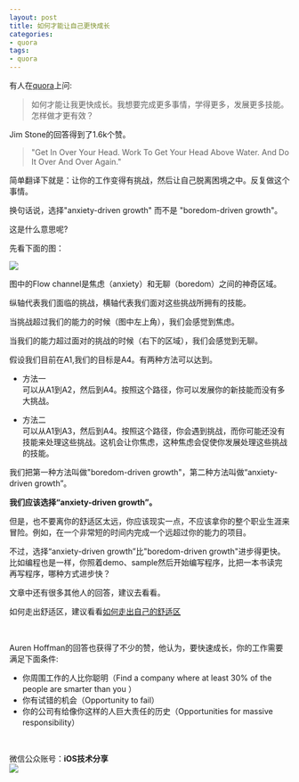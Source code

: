 ```yaml
---
layout: post 
title: 如何才能让自己更快成长  
categories: 
- quora 
tags:   
- quora
---  
```


有人在[quora][1]上问:

> 如何才能让我更快成长。我想要完成更多事情，学得更多，发展更多技能。怎样做才更有效？

Jim Stone的回答得到了1.6k个赞。

> "Get In Over Your Head. Work To Get Your Head Above Water. And Do It Over And Over Again."

简单翻译下就是：让你的工作变得有挑战，然后让自己脱离困境之中。反复做这个事情。

换句话说，选择"anxiety-driven growth" 而不是  "boredom-driven growth"。

这是什么意思呢?

先看下面的图：

![](http://qph.cf.quoracdn.net/main-qimg-307add6b8883d02db6c1d174b791dbc9)

图中的Flow channel是焦虑（anxiety）和无聊（boredom）之间的神奇区域。

纵轴代表我们面临的挑战，横轴代表我们面对这些挑战所拥有的技能。

当挑战超过我们的能力的时候（图中左上角），我们会感觉到焦虑。

当我们的能力超过面对的挑战的时候（右下的区域），我们会感觉到无聊。


假设我们目前在A1,我们的目标是A4。有两种方法可以达到。

* 方法一  
可以从A1到A2，然后到A4。按照这个路径，你可以发展你的新技能而没有多大挑战。

* 方法二  
可以从A1到A3，然后到A4。按照这个路径，你会遇到挑战，而你可能还没有技能来处理这些挑战。这机会让你焦虑，这种焦虑会促使你发展处理这些挑战的技能。

我们把第一种方法叫做"boredom-driven growth"，第二种方法叫做“anxiety-driven growth”。


**我们应该选择“anxiety-driven growth”。**

但是，也不要离你的舒适区太远，你应该现实一点，不应该拿你的整个职业生涯来冒险。例如，在一个非常短的时间内完成一个远超过你的能力的项目。

不过，选择“anxiety-driven growth”比"boredom-driven growth"进步得更快。
比如编程也是一样，你照着demo、sample然后开始编写程序，比把一本书读完再写程序，哪种方式进步快？

文章中还有很多其他人的回答，建议去看看。

如何走出舒适区，建议看看[如何走出自己的舒适区][2]



<br>

Auren Hoffman的回答也获得了不少的赞，他认为，要快速成长，你的工作需要满足下面条件:

* 你周围工作的人比你聪明（Find a company where at least 30% of the people are smarter than you
）
* 你有试错的机会（Opportunity to fail）
* 你的公司有给像你这样的人巨大责任的历史（Opportunities for massive responsibility）


<br>

微信公众账号：**iOS技术分享**  
![](http://farm3.staticflickr.com/2826/10855679484_56b7429bd6_m.jpg)



[1]:http://www.quora.com/Self-Improvement/How-can-I-accelerate-my-personal-growth 
[2]:http://article.yeeyan.org/view/442798/391391
